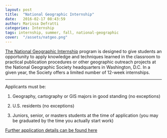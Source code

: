 ```yaml
---
layout: post
title:  "National Geographic Internship"
date:   2016-02-17 08:43:59
author: Marissa Defratti
categories: Internship
tags: internship, summer, fall, national-geographic
cover:  "/assets/natgeo.png"
---
```


[The National Geographic Internship][National Geographic Internship] program is designed to give students an opportunity to apply knowledge and techniques learned in the classroom to practical publication procedures or other geographic outreach projects at the National Geographic Society headquarters in Washington, D.C. In a given year, the Society offers a limited number of 12-week internships.

<hr>

Applicants must be:

1) Geography, cartography or GIS majors in good standing (no exceptions)

2) U.S. residents (no exceptions)

3) Juniors, senior, or masters students at the time of application (you may be graduated by the time you actually start work)

[Further application details can be found here][National Geographic Internship]





[National Geographic Internship]: http://education.nationalgeographic.org/programs/ngs-geography-internship/
